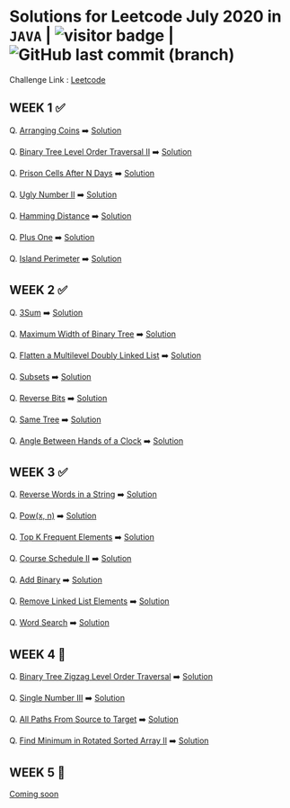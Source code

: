 # Solutions for Leetcode July 2020 in `JAVA`  | <img src="https://visitor-badge.glitch.me/badge?page_id=abhisheksurve45.leetcode-july-2020" alt="visitor badge"/> | ![GitHub last commit (branch)](https://img.shields.io/github/last-commit/abhisheksurve45/leetcode-july-2020/master)


Challenge Link : [Leetcode](https://leetcode.com/explore/challenge/card/july-leetcoding-challenge/)

## WEEK 1 ✅

Q. [Arranging Coins](https://leetcode.com/explore/challenge/card/july-leetcoding-challenge/544/week-1-july-1st-july-7th/3377/)  ➡️ [Solution](https://github.com/abhisheksurve45/leetcode-july-2020/blob/master/WEEK1/ArrangingCoins.java)

Q. [Binary Tree Level Order Traversal II](https://leetcode.com/explore/challenge/card/july-leetcoding-challenge/544/week-1-july-1st-july-7th/3378/)  ➡️ [Solution](https://github.com/abhisheksurve45/leetcode-july-2020/blob/master/WEEK1/BinaryTreeLevelOrderTraversalII.java)

Q. [Prison Cells After N Days](https://leetcode.com/explore/challenge/card/july-leetcoding-challenge/544/week-1-july-1st-july-7th/3379/)  ➡️ [Solution](https://github.com/abhisheksurve45/leetcode-july-2020/blob/master/WEEK1/PrisonCellsAfterNDays.java)

Q. [Ugly Number II](https://leetcode.com/explore/challenge/card/july-leetcoding-challenge/544/week-1-july-1st-july-7th/3380/)  ➡️ [Solution](https://github.com/abhisheksurve45/leetcode-july-2020/blob/master/WEEK1/UglyNumberII.java)

Q. [Hamming Distance](https://leetcode.com/explore/challenge/card/july-leetcoding-challenge/544/week-1-july-1st-july-7th/3381/)  ➡️ [Solution](https://github.com/abhisheksurve45/leetcode-july-2020/blob/master/WEEK1/HammingDistance.java)

Q. [Plus One](https://leetcode.com/explore/challenge/card/july-leetcoding-challenge/544/week-1-july-1st-july-7th/3382/)  ➡️ [Solution](https://github.com/abhisheksurve45/leetcode-july-2020/blob/master/WEEK1/PlusOne.java)

Q. [Island Perimeter](https://leetcode.com/explore/challenge/card/july-leetcoding-challenge/544/week-1-july-1st-july-7th/3383/)  ➡️ [Solution](https://github.com/abhisheksurve45/leetcode-july-2020/blob/master/WEEK1/IslandPerimeter.java)

## WEEK 2 ✅

Q. [3Sum](https://leetcode.com/explore/challenge/card/july-leetcoding-challenge/545/week-2-july-8th-july-14th/3384/)  ➡️ [Solution](https://github.com/abhisheksurve45/leetcode-july-2020/blob/master/WEEK2/3Sum.java)

Q. [Maximum Width of Binary Tree](https://leetcode.com/explore/challenge/card/july-leetcoding-challenge/545/week-2-july-8th-july-14th/3385/)  ➡️ [Solution](https://github.com/abhisheksurve45/leetcode-july-2020/blob/master/WEEK2/MaximumWidthofBinaryTree.java)

Q. [Flatten a Multilevel Doubly Linked List](https://leetcode.com/explore/challenge/card/july-leetcoding-challenge/545/week-2-july-8th-july-14th/3386/)  ➡️ [Solution](https://github.com/abhisheksurve45/leetcode-july-2020/blob/master/WEEK2/FlattenMultilevelDoublyLinkedList.java)

Q. [Subsets](https://leetcode.com/explore/challenge/card/july-leetcoding-challenge/545/week-2-july-8th-july-14th/3387/)  ➡️ [Solution](https://github.com/abhisheksurve45/leetcode-july-2020/blob/master/WEEK2/Subsets.java)

Q. [Reverse Bits](https://leetcode.com/explore/challenge/card/july-leetcoding-challenge/545/week-2-july-8th-july-14th/3388/)  ➡️ [Solution](https://github.com/abhisheksurve45/leetcode-july-2020/blob/master/WEEK2/ReverseBits.java)

Q. [Same Tree](https://leetcode.com/explore/challenge/card/july-leetcoding-challenge/545/week-2-july-8th-july-14th/3389/)  ➡️ [Solution](https://github.com/abhisheksurve45/leetcode-july-2020/blob/master/WEEK2/SameTree.java)

Q. [Angle Between Hands of a Clock](https://leetcode.com/explore/challenge/card/july-leetcoding-challenge/545/week-2-july-8th-july-14th/3390/)  ➡️ [Solution](https://github.com/abhisheksurve45/leetcode-july-2020/blob/master/WEEK2/AngleBetweenHandsofClock.java)

## WEEK 3 ✅

Q. [Reverse Words in a String](https://leetcode.com/explore/challenge/card/july-leetcoding-challenge/546/week-3-july-15th-july-21st/3391/)  ➡️ [Solution](https://github.com/abhisheksurve45/leetcode-july-2020/blob/master/WEEK3/ReverseWordsinString.java)

Q. [Pow(x, n)](https://leetcode.com/explore/challenge/card/july-leetcoding-challenge/546/week-3-july-15th-july-21st/3392/)  ➡️ [Solution](https://github.com/abhisheksurve45/leetcode-july-2020/blob/master/WEEK3/Pow.java)

Q. [Top K Frequent Elements](https://leetcode.com/explore/challenge/card/july-leetcoding-challenge/546/week-3-july-15th-july-21st/3393/)  ➡️ [Solution](https://github.com/abhisheksurve45/leetcode-july-2020/blob/master/WEEK3/TopKFrequentElements.java)

Q. [Course Schedule II](https://leetcode.com/explore/challenge/card/july-leetcoding-challenge/546/week-3-july-15th-july-21st/3394/)  ➡️ [Solution](https://github.com/abhisheksurve45/leetcode-july-2020/blob/master/WEEK3/CourseScheduleII.java)

Q. [Add Binary](https://leetcode.com/explore/challenge/card/july-leetcoding-challenge/546/week-3-july-15th-july-21st/3395/)  ➡️ [Solution](https://github.com/abhisheksurve45/leetcode-july-2020/blob/master/WEEK3/AddBinary.java)

Q. [Remove Linked List Elements](https://leetcode.com/explore/challenge/card/july-leetcoding-challenge/546/week-3-july-15th-july-21st/3396/)  ➡️ [Solution](https://github.com/abhisheksurve45/leetcode-july-2020/blob/master/WEEK3/RemoveLinkedListElements.java)

Q. [Word Search](https://leetcode.com/explore/challenge/card/july-leetcoding-challenge/546/week-3-july-15th-july-21st/3397/)  ➡️ [Solution](https://github.com/abhisheksurve45/leetcode-july-2020/blob/master/WEEK3/WordSearch.java)

## WEEK 4 🚧

Q. [Binary Tree Zigzag Level Order Traversal](https://leetcode.com/explore/challenge/card/july-leetcoding-challenge/547/week-4-july-22nd-july-28th/3398/)  ➡️ [Solution](https://github.com/abhisheksurve45/leetcode-july-2020/blob/master/WEEK4/BinaryTreeZigzagLevelOrderTraversal.java)

Q. [Single Number III](https://leetcode.com/explore/challenge/card/july-leetcoding-challenge/547/week-4-july-22nd-july-28th/3399/)  ➡️ [Solution](https://github.com/abhisheksurve45/leetcode-july-2020/blob/master/WEEK4/SingleNumberIII.java)

Q. [All Paths From Source to Target](https://leetcode.com/explore/challenge/card/july-leetcoding-challenge/547/week-4-july-22nd-july-28th/3400/)  ➡️ [Solution](https://github.com/abhisheksurve45/leetcode-july-2020/blob/master/WEEK4/AllPathsFromSourcetoTarget.java)

Q. [Find Minimum in Rotated Sorted Array II](https://leetcode.com/explore/challenge/card/july-leetcoding-challenge/547/week-4-july-22nd-july-28th/3401/)  ➡️ [Solution](https://github.com/abhisheksurve45/leetcode-july-2020/blob/master/WEEK4/FindMinimuminRotatedSortedArrayII.java)

## WEEK 5 🚧

[Coming soon](https://leetcode.com/explore/challenge/card/july-leetcoding-challenge/)
